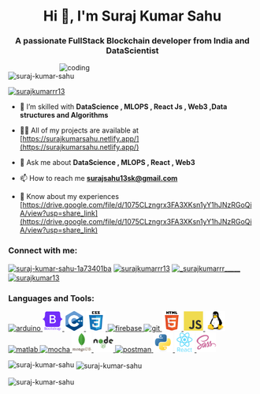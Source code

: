 <h1 align="center">Hi 👋, I'm Suraj Kumar Sahu</h1>
<h3 align="center">A passionate FullStack Blockchain developer from India and DataScientist</h3>
<img align="right" alt="coding" width="400" src="https://media1.giphy.com/media/RbDKaczqWovIugyJmW/giphy.gif?cid=790b7611fd8d6103b348f3031a5d0dcc4bc7204c918328e2&rid=giphy.gif&ct=g">

<p align="left"> <img src="https://komarev.com/ghpvc/?username=suraj-kumar-sahu&label=Profile%20views&color=0e75b6&style=flat" alt="suraj-kumar-sahu" /> </p>

<p align="left"> <a href="https://twitter.com/surajkumarrr13" target="blank"><img src="https://img.shields.io/twitter/follow/surajkumarrr13?logo=twitter&style=for-the-badge" alt="surajkumarrr13" /></a> </p>

- 🌱 I’m skilled with **DataScience , MLOPS , React Js , Web3 ,Data structures and Algorithms**

- 👨‍💻 All of my projects are available at [https://surajkumarsahu.netlify.app/](https://surajkumarsahu.netlify.app/)

- 💬 Ask me about **DataScience , MLOPS , React , Web3**

- 📫 How to reach me **surajsahu13sk@gmail.com**

- 📄 Know about my experiences [https://drive.google.com/file/d/1075CLzngrx3FA3XKsn1yY1hJNzRGoQiA/view?usp=share_link](https://drive.google.com/file/d/1075CLzngrx3FA3XKsn1yY1hJNzRGoQiA/view?usp=share_link)

<h3 align="left">Connect with me:</h3>
<p align="left">
<a href="https://linkedin.com/in/suraj-kumar-sahu-1a73401ba" target="blank"><img align="center" src="https://raw.githubusercontent.com/rahuldkjain/github-profile-readme-generator/master/src/images/icons/Social/linked-in-alt.svg" alt="suraj-kumar-sahu-1a73401ba" height="30" width="40" /></a>
<a href="https://twitter.com/surajkumarrr13" target="blank"><img align="center" src="https://raw.githubusercontent.com/rahuldkjain/github-profile-readme-generator/master/src/images/icons/Social/twitter.svg" alt="surajkumarrr13" height="30" width="40" /></a>
<a href="https://instagram.com/_surajkumarrr_____" target="blank"><img align="center" src="https://raw.githubusercontent.com/rahuldkjain/github-profile-readme-generator/master/src/images/icons/Social/instagram.svg" alt="_surajkumarrr_____" height="30" width="40" /></a>
<a href="https://www.codechef.com/users/surajkumar13" target="blank"><img align="center" src="https://cdn.jsdelivr.net/npm/simple-icons@3.1.0/icons/codechef.svg" alt="surajkumar13" height="30" width="40" /></a>
</p>

<h3 align="left">Languages and Tools:</h3>
<p align="left"> <a href="https://www.arduino.cc/" target="_blank" rel="noreferrer"> <img src="https://cdn.worldvectorlogo.com/logos/arduino-1.svg" alt="arduino" width="40" height="40"/> </a> <a href="https://getbootstrap.com" target="_blank" rel="noreferrer"> <img src="https://raw.githubusercontent.com/devicons/devicon/master/icons/bootstrap/bootstrap-plain-wordmark.svg" alt="bootstrap" width="40" height="40"/> </a> <a href="https://www.w3schools.com/cpp/" target="_blank" rel="noreferrer"> <img src="https://raw.githubusercontent.com/devicons/devicon/master/icons/cplusplus/cplusplus-original.svg" alt="cplusplus" width="40" height="40"/> </a> <a href="https://www.w3schools.com/css/" target="_blank" rel="noreferrer"> <img src="https://raw.githubusercontent.com/devicons/devicon/master/icons/css3/css3-original-wordmark.svg" alt="css3" width="40" height="40"/> </a> <a href="https://firebase.google.com/" target="_blank" rel="noreferrer"> <img src="https://www.vectorlogo.zone/logos/firebase/firebase-icon.svg" alt="firebase" width="40" height="40"/> </a> <a href="https://git-scm.com/" target="_blank" rel="noreferrer"> <img src="https://www.vectorlogo.zone/logos/git-scm/git-scm-icon.svg" alt="git" width="40" height="40"/> </a> <a href="https://www.w3.org/html/" target="_blank" rel="noreferrer"> <img src="https://raw.githubusercontent.com/devicons/devicon/master/icons/html5/html5-original-wordmark.svg" alt="html5" width="40" height="40"/> </a> <a href="https://developer.mozilla.org/en-US/docs/Web/JavaScript" target="_blank" rel="noreferrer"> <img src="https://raw.githubusercontent.com/devicons/devicon/master/icons/javascript/javascript-original.svg" alt="javascript" width="40" height="40"/> </a> <a href="https://www.linux.org/" target="_blank" rel="noreferrer"> <img src="https://raw.githubusercontent.com/devicons/devicon/master/icons/linux/linux-original.svg" alt="linux" width="40" height="40"/> </a> <a href="https://www.mathworks.com/" target="_blank" rel="noreferrer"> <img src="https://upload.wikimedia.org/wikipedia/commons/2/21/Matlab_Logo.png" alt="matlab" width="40" height="40"/> </a> <a href="https://mochajs.org" target="_blank" rel="noreferrer"> <img src="https://www.vectorlogo.zone/logos/mochajs/mochajs-icon.svg" alt="mocha" width="40" height="40"/> </a> <a href="https://www.mongodb.com/" target="_blank" rel="noreferrer"> <img src="https://raw.githubusercontent.com/devicons/devicon/master/icons/mongodb/mongodb-original-wordmark.svg" alt="mongodb" width="40" height="40"/> </a> <a href="https://nodejs.org" target="_blank" rel="noreferrer"> <img src="https://raw.githubusercontent.com/devicons/devicon/master/icons/nodejs/nodejs-original-wordmark.svg" alt="nodejs" width="40" height="40"/> </a> <a href="https://postman.com" target="_blank" rel="noreferrer"> <img src="https://www.vectorlogo.zone/logos/getpostman/getpostman-icon.svg" alt="postman" width="40" height="40"/> </a> <a href="https://www.python.org" target="_blank" rel="noreferrer"> <img src="https://raw.githubusercontent.com/devicons/devicon/master/icons/python/python-original.svg" alt="python" width="40" height="40"/> </a> <a href="https://reactjs.org/" target="_blank" rel="noreferrer"> <img src="https://raw.githubusercontent.com/devicons/devicon/master/icons/react/react-original-wordmark.svg" alt="react" width="40" height="40"/> </a> <a href="https://sass-lang.com" target="_blank" rel="noreferrer"> <img src="https://raw.githubusercontent.com/devicons/devicon/master/icons/sass/sass-original.svg" alt="sass" width="40" height="40"/> </a> </p>

<p><img align="left" src="https://github-readme-stats.vercel.app/api/top-langs?username=suraj-kumar-sahu&show_icons=true&locale=en&layout=compact" alt="suraj-kumar-sahu" /></p>

<p>&nbsp;<img align="center" src="https://github-readme-stats.vercel.app/api?username=suraj-kumar-sahu&show_icons=true&locale=en" alt="suraj-kumar-sahu" /></p>

<p><img align="center" src="https://github-readme-streak-stats.herokuapp.com/?user=suraj-kumar-sahu&" alt="suraj-kumar-sahu" /></p>
